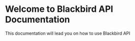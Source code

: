 # Welcome to Blackbird API Documentation

This documentation will lead you on how to use Blackbird API
